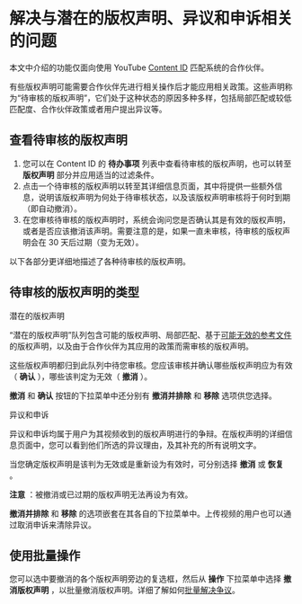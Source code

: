 # 解决与潜在的版权声明、异议和申诉相关的问题

本文中介绍的功能仅面向使用 YouTube [Content ID](http://www.youtube.com/t/contentid) 匹配系统的合作伙伴。

有些版权声明可能需要合作伙伴先进行相关操作后才能应用相关政策。这些声明称为“待审核的版权声明”，它们处于这种状态的原因多种多样，包括局部匹配或较低匹配度、合作伙伴政策或者用户提出异议等。

## 查看待审核的版权声明

1. 您可以在 Content ID 的 **待办事项** 列表中查看待审核的版权声明，也可以转至 **版权声明** 部分并应用适当的过滤条件。
2. 点击一个待审核的版权声明以转至其详细信息页面，其中将提供一些额外信息，说明该版权声明为何处于待审核状态，以及该版权声明审核将于何时到期（即自动撤消）。
3. 在您审核待审核的版权声明时，系统会询问您是否确认其是有效的版权声明，或者是否应该撤消该声明。需要注意的是，如果一直未审核，待审核的版权声明会在 30 天后过期（变为无效）。

以下各部分更详细地描述了各种待审核的版权声明。

## 待审核的版权声明的类型

潜在的版权声明

“潜在的版权声明”队列包含可能的版权声明、局部匹配、基于[可能无效的参考文件](https://support.google.com/youtube/answer/6013183)的版权声明，以及由于合作伙伴为其应用的政策而需审核的版权声明。

这些版权声明都归到此队列中待您审核。您应该审核并确认哪些版权声明应为有效（ **确认** ），哪些该判定为无效（ **撤消** ）。

**撤消** 和 **确认** 按钮的下拉菜单中还分别有 **撤消并排除** 和 **移除** 选项供您选择。

异议和申诉

异议和申诉均属于用户为其视频收到的版权声明进行的争辩。在版权声明的详细信息页面中，您可以看到他们所选的异议理由，及其补充的所有说明文字。

当您确定版权声明是该判为无效或是重新设为有效时，可分别选择 **撤消** 或 **恢复** 。

**注意** ：被撤消或已过期的版权声明无法再设为有效。

**撤消并排除** 和 **移除** 的选项嵌套在其各自的下拉菜单中。上传视频的用户也可以通过取消申诉来清除异议。

## 使用批量操作

您可以选中要撤消的各个版权声明旁边的复选框，然后从 **操作** 下拉菜单中选择 **撤消版权声明** ，以批量撤消版权声明。详细了解如何[批量解决争议](https://support.google.com/youtube/answer/7316323)。